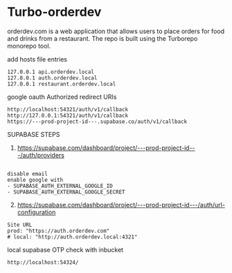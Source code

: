 # Turbo-orderdev

orderdev.com is a web application that allows users to place orders for food and drinks from a restaurant.
The repo is built using the Turborepo monorepo tool.

add hosts file entries

```
127.0.0.1 api.orderdev.local
127.0.0.1 auth.orderdev.local
127.0.0.1 restaurant.orderdev.local
```

google oauth Authorized redirect URIs

```
http://localhost:54321/auth/v1/callback
http://127.0.0.1:54321/auth/v1/callback
https://---prod-project-id---.supabase.co/auth/v1/callback
```

SUPABASE STEPS

1. https://supabase.com/dashboard/project/---prod-project-id---/auth/providers

```

disable email
enable google with
- SUPABASE_AUTH_EXTERNAL_GOOGLE_ID
- SUPABASE_AUTH_EXTERNAL_GOOGLE_SECRET
```

2. https://supabase.com/dashboard/project/---prod-project-id---/auth/url-configuration

```
Site URL
prod: "https://auth.orderdev.com"
# local: "http://auth.orderdev.local:4321"
```

local supabase OTP check with inbucket

```
http://localhost:54324/
```
